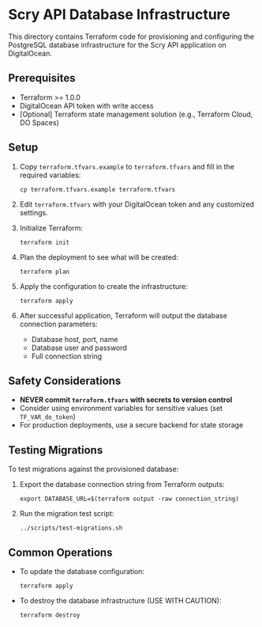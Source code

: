 # Scry API Database Infrastructure

This directory contains Terraform code for provisioning and configuring the PostgreSQL database infrastructure for the Scry API application on DigitalOcean.

## Prerequisites

- Terraform >= 1.0.0
- DigitalOcean API token with write access
- [Optional] Terraform state management solution (e.g., Terraform Cloud, DO Spaces)

## Setup

1. Copy `terraform.tfvars.example` to `terraform.tfvars` and fill in the required variables:
   ```
   cp terraform.tfvars.example terraform.tfvars
   ```

2. Edit `terraform.tfvars` with your DigitalOcean token and any customized settings.

3. Initialize Terraform:
   ```
   terraform init
   ```

4. Plan the deployment to see what will be created:
   ```
   terraform plan
   ```

5. Apply the configuration to create the infrastructure:
   ```
   terraform apply
   ```

6. After successful application, Terraform will output the database connection parameters:
   - Database host, port, name
   - Database user and password
   - Full connection string

## Safety Considerations

- **NEVER commit `terraform.tfvars` with secrets to version control**
- Consider using environment variables for sensitive values (set `TF_VAR_do_token`)
- For production deployments, use a secure backend for state storage

## Testing Migrations

To test migrations against the provisioned database:

1. Export the database connection string from Terraform outputs:
   ```
   export DATABASE_URL=$(terraform output -raw connection_string)
   ```

2. Run the migration test script:
   ```
   ../scripts/test-migrations.sh
   ```

## Common Operations

- To update the database configuration:
  ```
  terraform apply
  ```

- To destroy the database infrastructure (USE WITH CAUTION):
  ```
  terraform destroy
  ```
